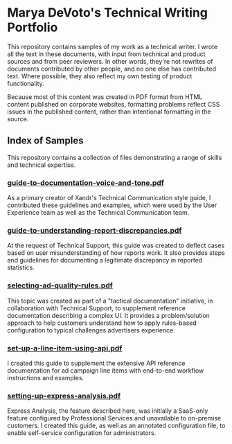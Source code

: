 # Marya DeVoto's Technical Writing Portfolio

This repository contains samples of my work as a technical writer. I wrote all the text in these documents, with input from technical and product sources and from peer reviewers. In other words, they're not rewrites of documents contributed by other people, and no one else has contributed text. Where possible, they also reflect my own testing of product functionality. 

Because most of this content was created in PDF format from HTML content published on corporate websites, formatting problems reflect CSS issues in the published content, rather than intentional formatting in the source. 

## Index of Samples

This repository contains a collection of files demonstrating a range of skills and technical expertise. 

### [guide-to-documentation-voice-and-tone.pdf](/guide-to-documentation-voice-and-tone.pdf)

As a primary creator of Xandr's Technical Communication style guide, I contributed these guidelines and examples, which were used by the User Experience team as well as the Technical Communication team.

### [guide-to-understanding-report-discrepancies.pdf](guide-to-understanding-report-discrepancies.pdf)

At the request of Technical Support, this guide was created to deflect cases based on user misunderstanding of how reports work. It also provides steps and guidelines for documenting a legitimate discrepancy in reported statistics.  

### [selecting-ad-quality-rules.pdf](selecting-ad-quality-rules.pdf)

This topic was created as part of a "tactical documentation" initiative, in collaboration with Technical Support, to supplement reference documentation describing a complex UI. It provides a problem/solution approach to help customers understand how to apply rules-based configuration to typical challenges advertisers experience.  

### [set-up-a-line-item-using-api.pdf](set-up-a-line-item-using-api.pdf)

I created this guide to supplement the extensive API reference documentation for ad campaign line items with end-to-end workflow instructions and examples. 

### [setting-up-express-analysis.pdf](setting-up-express-analysis.pdf)

Express Analysis, the feature described here, was initially a SaaS-only feature configured by Professional Services and unavailable to on-premise customers. I created this guide, as well as an annotated configuration file, to enable self-service configuration for administrators.  


